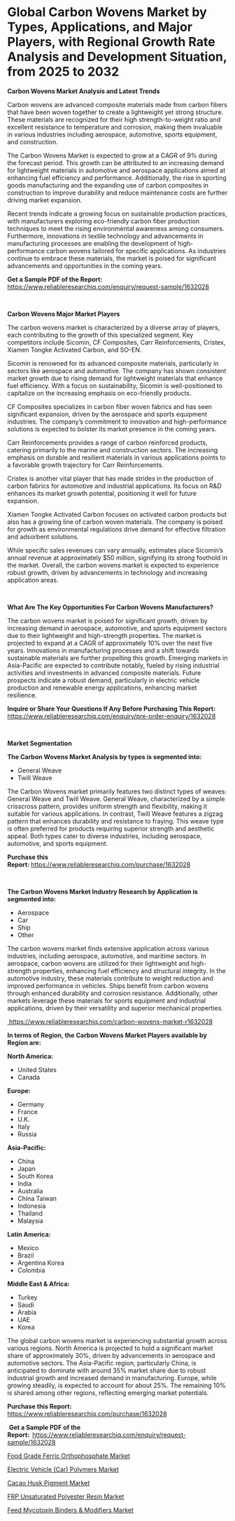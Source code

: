 <p><h1>Global Carbon Wovens Market by Types, Applications, and Major Players, with Regional Growth Rate Analysis and Development Situation, from 2025 to 2032</h1></p><p><strong>Carbon Wovens Market Analysis and Latest Trends</strong></p>
<p><p>Carbon wovens are advanced composite materials made from carbon fibers that have been woven together to create a lightweight yet strong structure. These materials are recognized for their high strength-to-weight ratio and excellent resistance to temperature and corrosion, making them invaluable in various industries including aerospace, automotive, sports equipment, and construction.</p><p>The Carbon Wovens Market is expected to grow at a CAGR of 9% during the forecast period. This growth can be attributed to an increasing demand for lightweight materials in automotive and aerospace applications aimed at enhancing fuel efficiency and performance. Additionally, the rise in sporting goods manufacturing and the expanding use of carbon composites in construction to improve durability and reduce maintenance costs are further driving market expansion.</p><p>Recent trends indicate a growing focus on sustainable production practices, with manufacturers exploring eco-friendly carbon fiber production techniques to meet the rising environmental awareness among consumers. Furthermore, innovations in textile technology and advancements in manufacturing processes are enabling the development of high-performance carbon wovens tailored for specific applications. As industries continue to embrace these materials, the market is poised for significant advancements and opportunities in the coming years.</p></p>
<p><strong>Get a Sample PDF of the Report:&nbsp;</strong> <a href="https://www.reliableresearchiq.com/enquiry/request-sample/1632028?utm_campaign=1140&utm_medium=2&utm_source=Github&utm_content=ia&utm_term=29032025&utm_id=carbon-wovens">https://www.reliableresearchiq.com/enquiry/request-sample/1632028</a></p>
<p>&nbsp;</p>
<p><strong>Carbon Wovens Major Market Players</strong></p>
<p><p>The carbon wovens market is characterized by a diverse array of players, each contributing to the growth of this specialized segment. Key competitors include Sicomin, CF Composites, Carr Reinforcements, Cristex, Xiamen Tongke Activated Carbon, and SO-EN. </p><p>Sicomin is renowned for its advanced composite materials, particularly in sectors like aerospace and automotive. The company has shown consistent market growth due to rising demand for lightweight materials that enhance fuel efficiency. With a focus on sustainability, Sicomin is well-positioned to capitalize on the increasing emphasis on eco-friendly products. </p><p>CF Composites specializes in carbon fiber woven fabrics and has seen significant expansion, driven by the aerospace and sports equipment industries. The company’s commitment to innovation and high-performance solutions is expected to bolster its market presence in the coming years.</p><p>Carr Reinforcements provides a range of carbon reinforced products, catering primarily to the marine and construction sectors. The increasing emphasis on durable and resilient materials in various applications points to a favorable growth trajectory for Carr Reinforcements.</p><p>Cristex is another vital player that has made strides in the production of carbon fabrics for automotive and industrial applications. Its focus on R&D enhances its market growth potential, positioning it well for future expansion.</p><p>Xiamen Tongke Activated Carbon focuses on activated carbon products but also has a growing line of carbon woven materials. The company is poised for growth as environmental regulations drive demand for effective filtration and adsorbent solutions.</p><p>While specific sales revenues can vary annually, estimates place Sicomin’s annual revenue at approximately $50 million, signifying its strong foothold in the market. Overall, the carbon wovens market is expected to experience robust growth, driven by advancements in technology and increasing application areas.</p></p>
<p>&nbsp;</p>
<p><strong>What Are The Key Opportunities For Carbon Wovens Manufacturers?</strong></p>
<p><p>The carbon wovens market is poised for significant growth, driven by increasing demand in aerospace, automotive, and sports equipment sectors due to their lightweight and high-strength properties. The market is projected to expand at a CAGR of approximately 10% over the next five years. Innovations in manufacturing processes and a shift towards sustainable materials are further propelling this growth. Emerging markets in Asia-Pacific are expected to contribute notably, fueled by rising industrial activities and investments in advanced composite materials. Future prospects indicate a robust demand, particularly in electric vehicle production and renewable energy applications, enhancing market resilience.</p></p>
<p><strong>Inquire or Share Your Questions If Any Before Purchasing This Report:</strong> <a href="https://www.reliableresearchiq.com/enquiry/pre-order-enquiry/1632028?utm_campaign=1140&utm_medium=2&utm_source=Github&utm_content=ia&utm_term=29032025&utm_id=carbon-wovens">https://www.reliableresearchiq.com/enquiry/pre-order-enquiry/1632028</a></p>
<p>&nbsp;</p>
<p><strong>Market Segmentation</strong></p>
<p><strong>The Carbon Wovens Market Analysis by types is segmented into:</strong></p>
<p><ul><li>General Weave</li><li>Twill Weave</li></ul></p>
<p><p>The Carbon Wovens market primarily features two distinct types of weaves: General Weave and Twill Weave. General Weave, characterized by a simple crisscross pattern, provides uniform strength and flexibility, making it suitable for various applications. In contrast, Twill Weave features a zigzag pattern that enhances durability and resistance to fraying. This weave type is often preferred for products requiring superior strength and aesthetic appeal. Both types cater to diverse industries, including aerospace, automotive, and sports equipment.</p></p>
<p><strong>Purchase this Report:&nbsp;</strong><a href="https://www.reliableresearchiq.com/purchase/1632028?utm_campaign=1140&utm_medium=2&utm_source=Github&utm_content=ia&utm_term=29032025&utm_id=carbon-wovens">https://www.reliableresearchiq.com/purchase/1632028</a></p>
<p>&nbsp;</p>
<p><strong>The Carbon Wovens Market Industry Research by Application is segmented into:</strong></p>
<p><ul><li>Aerospace</li><li>Car</li><li>Ship</li><li>Other</li></ul></p>
<p><p>The carbon wovens market finds extensive application across various industries, including aerospace, automotive, and maritime sectors. In aerospace, carbon wovens are utilized for their lightweight and high-strength properties, enhancing fuel efficiency and structural integrity. In the automotive industry, these materials contribute to weight reduction and improved performance in vehicles. Ships benefit from carbon wovens through enhanced durability and corrosion resistance. Additionally, other markets leverage these materials for sports equipment and industrial applications, driven by their versatility and superior mechanical properties.</p></p>
<p><a href="https://www.reliableresearchiq.com/carbon-wovens-market-r1632028?utm_campaign=1140&utm_medium=2&utm_source=Github&utm_content=ia&utm_term=29032025&utm_id=carbon-wovens">&nbsp;https://www.reliableresearchiq.com/carbon-wovens-market-r1632028</a></p>
<p><strong>In terms of Region, the Carbon Wovens Market Players available by Region are:</strong></p>
<p>
    <p> <strong> North America: </strong>
        <ul>
            <li>United States</li>
            <li>Canada</li>
        </ul>
        </p> 
    <p> <strong> Europe: </strong>
        <ul>
            <li>Germany</li>
            <li>France</li>
            <li>U.K.</li>
            <li>Italy</li>
            <li>Russia</li>
        </ul>
        </p> 
    <p> <strong> Asia-Pacific: </strong>
        <ul>
            <li>China</li>
            <li>Japan</li>
            <li>South Korea</li>
            <li>India</li>
            <li>Australia</li>
            <li>China Taiwan</li>
            <li>Indonesia</li>
            <li>Thailand</li>
            <li>Malaysia</li>
        </ul>
        </p> 
    <p> <strong> Latin America: </strong>
        <ul>
            <li>Mexico</li>
            <li>Brazil</li>
            <li>Argentina Korea</li>
            <li>Colombia</li>
        </ul>
        </p> 
    <p> <strong> Middle East & Africa: </strong>
        <ul>
            <li>Turkey</li>
            <li>Saudi</li>
            <li>Arabia</li>
            <li>UAE</li>
            <li>Korea</li>
        </ul>
    </p>
    </p>
<p><p>The global carbon wovens market is experiencing substantial growth across various regions. North America is projected to hold a significant market share of approximately 30%, driven by advancements in aerospace and automotive sectors. The Asia-Pacific region, particularly China, is anticipated to dominate with around 35% market share due to robust industrial growth and increased demand in manufacturing. Europe, while growing steadily, is expected to account for about 25%. The remaining 10% is shared among other regions, reflecting emerging market potentials.</p></p>
<p><strong>Purchase this Report: </strong><a href="https://www.reliableresearchiq.com/purchase/1632028?utm_campaign=1140&utm_medium=2&utm_source=Github&utm_content=ia&utm_term=29032025&utm_id=carbon-wovens">https://www.reliableresearchiq.com/purchase/1632028</a></p>
<p>&nbsp;<strong>Get a Sample PDF of the Report:&nbsp;&nbsp;</strong><a href="https://www.reliableresearchiq.com/enquiry/request-sample/1632028?utm_campaign=1140&utm_medium=2&utm_source=Github&utm_content=ia&utm_term=29032025&utm_id=carbon-wovens">https://www.reliableresearchiq.com/enquiry/request-sample/1632028</a></p>
<p><strong></strong></p>
<p><p><a href="https://github.com/alefermeivys/Market-Research-Report-List-1/blob/main/food-grade-ferric-orthophosphate-market.md?utm_campaign=1140&utm_medium=2&utm_source=Github&utm_content=ia&utm_term=29032025&utm_id=carbon-wovens">Food Grade Ferric Orthophosphate Market</a></p><p><a href="https://github.com/jullselai/Market-Research-Report-List-1/blob/main/electric-vehicle-car-polymers-market.md?utm_campaign=1140&utm_medium=2&utm_source=Github&utm_content=ia&utm_term=29032025&utm_id=carbon-wovens">Electric Vehicle (Car) Polymers Market</a></p><p><a href="https://github.com/jaspartatin/Market-Research-Report-List-1/blob/main/cacao-husk-pigment-market.md?utm_campaign=1140&utm_medium=2&utm_source=Github&utm_content=ia&utm_term=29032025&utm_id=carbon-wovens">Cacao Husk Pigment Market</a></p><p><a href="https://github.com/toghojbeinta/Market-Research-Report-List-1/blob/main/frp-unsaturated-polyester-resin-market.md?utm_campaign=1140&utm_medium=2&utm_source=Github&utm_content=ia&utm_term=29032025&utm_id=carbon-wovens">FRP Unsaturated Polyester Resin Market</a></p><p><a href="https://github.com/dusektwinec3/Market-Research-Report-List-1/blob/main/feed-mycotoxin-binders-modifiers-market.md?utm_campaign=1140&utm_medium=2&utm_source=Github&utm_content=ia&utm_term=29032025&utm_id=carbon-wovens">Feed Mycotoxin Binders & Modifiers Market</a></p></p>